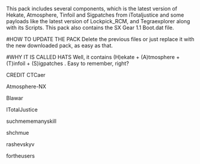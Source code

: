 This pack includes several components, which is the latest version of Hekate, Atmosphere, Tinfoil and Sigpatches from iTotaljustice and some payloads like the latest version of Lockpick_RCM, and Tegraexplorer along with its Scripts. This pack also contains the SX Gear 1.1 Boot.dat file.

#HOW TO UPDATE THE PACK
Delete the previous files or just replace it with the new downloaded pack, as easy as that.

#WHY IT IS CALLED HATS
Well, it contains (H)ekate + (A)tmosphere + (T)infoil + (S)igpatches . Easy to remember, right?

CREDIT
CTCaer

Atmosphere-NX

Blawar

ITotalJustice

suchmememanyskill

shchmue

rashevskyv

fortheusers
